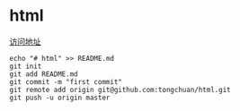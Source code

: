 # html

[访问地址](https://tongchuan.github.io/html/?_blank)


```
echo "# html" >> README.md
git init
git add README.md
git commit -m "first commit"
git remote add origin git@github.com:tongchuan/html.git
git push -u origin master
```

